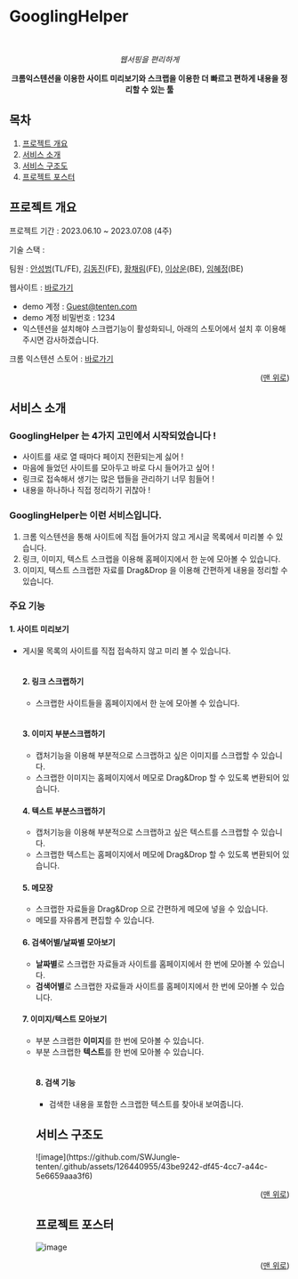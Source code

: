 # GooglingHelper 
<!--   추가해야하는 부분   -->
<!-- [![Hits](https://hits.seeyoufarm.com/api/count/incr/badge.svg?url=https%3A%2F%2Fgithub.com%2FSY-Highlighters%2FHighlighters%2Ftree%2Fdevelop&count_bg=%233DB4C8&title_bg=%23555555&icon=krita.svg&icon_color=%23E7E7E7&title=Highlighters&edge_flat=false)](https://hits.seeyoufarm.com) -->
<!--   추가해야하는 부분   -->
<a name="readme-top"></a>

<!-- PROJECT LOGO -->
<br />
<div align="center">
  <a href="https://googlinghelper.shop" target="_blank">
<!--   추가해야하는 부분   -->
<!--     <img src="https://img1.daumcdn.net/thumb/R1280x0/?scode=mtistory2&fname=https%3A%2F%2Fblog.kakaocdn.net%2Fdn%2F31yWM%2FbtrXCZpaP2S%2FyqPF5xC7b25iYzKE5KflE1%2Fimg.png" alt="Logo" width="" height=""> -->
  </a>

  <p align="center">
   <i>웹서핑을 편리하게</i>
  </p>
  <p align="center">
    <b> 크롬익스텐션을 이용한 사이트 미리보기와 스크랩을 이용한 더 빠르고 편하게 내용을 정리할 수 있는 툴</b>
  </p>
</div>

<!-- TABLE OF CONTENTS -->

## 목차

1. [프로젝트 개요](#GooglingHelper)
2. [서비스 소개](#Intro)
4. [서비스 구조도](#Arch)
5. [프로젝트 포스터](#Poster)

<!-- ABOUT THE PROJECT -->

<a name="GooglingHelper"> </a>

## 프로젝트 개요

프로젝트 기간 : 2023.06.10 ~ 2023.07.08 (4주)

기술 스택 :
<!--   추가해야하는 부분   -->
<!-- | 분류                      | 기술                                                                                                                                                                                                                                                                                                                                                                                                                                           |
| ------------------------- | ---------------------------------------------------------------------------------------------------------------------------------------------------------------------------------------------------------------------------------------------------------------------------------------------------------------------------------------------------------------------------------------------------------------------------------------------- |
| **Frontend**              | <img src="https://img.shields.io/badge/react-61DAFB?style=for-the-badge&logo=react&logoColor=black"> <img src="https://img.shields.io/badge/react--query-FF4154?style=for-the-badge&logo=reactquery&logoColor=white"> <img src="https://img.shields.io/badge/recoil-362d59?style=for-the-badge&logo=recoil&logoColor=white"> <img src="https://img.shields.io/badge/tailwindcss-38B2AC?style=for-the-badge&logo=tailwind-css&logoColor=white"> |
| **Extension**             | <img src="https://img.shields.io/badge/Extension Manifest v3-4285F4?style=for-the-badge&logo=googlechrome&logoColor=white"> <img src="https://img.shields.io/badge/react-61DAFB?style=for-the-badge&logo=react&logoColor=black"> <img src="https://img.shields.io/badge/recoil-362d59?style=for-the-badge&logo=recoil&logoColor=white">                                                                                                        |
| **Backend**               | <img src="https://img.shields.io/badge/nestjs-E0234E?style=for-the-badge&logo=nestjs&logoColor=white">                                                                                                                                                                                                                                                                                                                                         |
| **Database**              | <img src="https://img.shields.io/badge/mysql-4479A1?style=for-the-badge&logo=mysql&logoColor=white"> <img src="https://img.shields.io/badge/elasticsearch-005571?style=for-the-badge&logo=elasticsearch&logoColor=white"> <img src="https://img.shields.io/badge/redis-DC382D?style=for-the-badge&logo=redis&logoColor=white">                                                                                                                 |
| **Infrastructure/DevOps** | <img src="https://img.shields.io/badge/docker-2496ED?style=for-the-badge&logo=docker&logoColor=white"> <img src="https://img.shields.io/badge/Nginx-009639?style=for-the-badge&logo=nginx&logoColor=white"> <img src="https://img.shields.io/badge/aws_lambda-FF9900?style=for-the-badge&logo=amazonaws&logoColor=white"> <img src="https://img.shields.io/badge/aws_s3-569A31?style=for-the-badge&logo=amazonaws&logoColor=white">            | -->
<!--   추가해야하는 부분   -->
팀원 : [안성범](https://github.com/SungBeum)(TL/FE), [김동진](https://github.com/terrydkim)(FE), [황채림](https://github.com/cofla159)(FE), [이상운](https://github.com/Sangun-Lee-6)(BE), [임혜정](https://github.com/HJUNG118)(BE)
<!--   추가해야하는 부분   -->
<!-- 서비스 사용 설명서 : [바로가기](https://www.notion.so/yeriiin/Highlighters-b7074bda3ec542e7bd4002babca6e5fc) -->
<!--   추가해야하는 부분   -->
웹사이트 : [바로가기](https://googlinghelper.shop)

- demo 계정 : Guest@tenten.com
- demo 계정 비밀번호 : 1234
- 익스텐션을 설치해야 스크랩기능이 활성화되니, 아래의 스토어에서 설치 후 이용해주시면 감사하겠습니다.

크롬 익스텐션 스토어 : [바로가기](https://chrome.google.com/webstore/detail/googling-helper/hacpklepjhoahlhcipjkocfbdmoefbhl?hl=ko)
<!--   추가해야하는 부분   -->
<!--
시연 영상 : [바로가기](https://www.youtube.com/watch?v=1hC4BrA4MJI)

현장 발표영상 : [바로가기](https://youtu.be/n9EOK_6DOe0)
-->
<!--   추가해야하는 부분   -->
<p align="right">(<a href="#readme-top">맨 위로</a>)</p>

<a name="Intro"> </a>

## 서비스 소개

 <h3 align="left">GooglingHelper 는 4가지 고민에서 시작되었습니다 !</h3>
 
- 사이트를 새로 열 때마다 페이지 전환되는게 싫어 !
- 마음에 들었던 사이트를 모아두고 바로 다시 들어가고 싶어 ! 
- 링크로 접속해서 생기는 많은 탭들을 관리하기 너무 힘들어 !
- 내용을 하나하나 직접 정리하기 귀찮아 !

 <h3 align="left">GooglingHelper는 이런 서비스입니다.</h3>
 
1. 크롬 익스텐션을 통해 사이트에 직접 들어가지 않고 게시글 목록에서 미리볼 수 있습니다. 
2. 링크, 이미지, 텍스트 스크랩을 이용해 홈페이지에서 한 눈에 모아볼 수 있습니다.
3. 이미지, 텍스트 스크랩한 자료를 Drag&Drop 을 이용해 간편하게 내용을 정리할 수 있습니다.

 <h3 align="left">주요 기능</h3>
 
#### 1. 사이트 미리보기

- 게시물 목록의 사이트를 직접 접속하지 않고 미리 볼 수 있습니다.
   <table border="0" >
    <tr>
    <!--   추가해야하는 부분   -->
<!--         <td><img width="400" height="200" src="https://user-images.githubusercontent.com/101175828/216561610-7b3c0b07-2924-4414-be78-281ea964e699.gif"> </img></td>
        <td><img width="400" height="200" src="https://user-images.githubusercontent.com/101175828/216561650-8a524521-d6d2-46fd-91af-0f1cedb5fa21.gif"></img></td> -->
   </tr>

  </table>

#### 2. 링크 스크랩하기

- 스크랩한 사이트들을 홈페이지에서 한 눈에 모아볼 수 있습니다.
<!--   추가해야하는 부분   -->
  <!-- <div>
    <img width="300" height="160"  src="https://user-images.githubusercontent.com/101175828/216537143-2f7bcd1f-9d30-42f8-86de-10587673a030.gif"></img>
    <img width="300" height="160" src="https://user-images.githubusercontent.com/101175828/216537281-4498ad2d-a8c5-44fa-9c54-e0ab51c337cb.gif"> </img>
  </div> -->
   <table border="0" >
    <tr>
<!--         <td>    <img src="https://user-images.githubusercontent.com/101175828/216537143-2f7bcd1f-9d30-42f8-86de-10587673a030.gif"></img></td>
        <td>    <img src="https://user-images.githubusercontent.com/101175828/216537281-4498ad2d-a8c5-44fa-9c54-e0ab51c337cb.gif"> </img></td> -->
   </tr>

  </table>

#### 3. 이미지 부분스크랩하기

- 캡처기능을 이용해 부분적으로 스크랩하고 싶은 이미지를 스크랩할 수 있습니다.
- 스크랩한 이미지는 홈페이지에서 메모로 Drag&Drop 할 수 있도록 변환되어 있습니다.
  <div>
  <!--   추가해야하는 부분   -->
<!--     <img width="400" height="230" src="https://user-images.githubusercontent.com/101175828/216539463-35aa8836-9b30-41c0-aeac-ef03335c031e.gif"> </img>
    <img width="300" height="230" src="https://user-images.githubusercontent.com/101175828/216539648-c765fe17-f104-4500-96ab-0a074e0e70d2.gif"> </img> -->
  </div>

#### 4. 텍스트 부분스크랩하기

- 캡처기능을 이용해 부분적으로 스크랩하고 싶은 텍스트를 스크랩할 수 있습니다.
- 스크랩한 텍스트는 홈페이지에서 메모에 Drag&Drop 할 수 있도록 변환되어 있습니다.
  <div>
  <!--   추가해야하는 부분   -->
<!--     <img  src="https://user-images.githubusercontent.com/101175828/216539214-8ee34979-d587-49df-a343-38fcc02f5be5.gif"> </img> -->
  </div>
  
#### 5. 메모장

- 스크랩한 자료들을 Drag&Drop 으로 간편하게 메모에 넣을 수 있습니다.
- 메모를 자유롭게 편집할 수 있습니다.
   <div>
   <!--   추가해야하는 부분   -->
<!--     <img width="400" height="400" src="https://user-images.githubusercontent.com/101175828/216554060-f565c9d9-2904-4ed3-890b-ce310bee307f.gif"> </img> -->
  </div>

#### 6. 검색어별/날짜별 모아보기

- **날짜별**로 스크랩한 자료들과 사이트를 홈페이지에서 한 번에 모아볼 수 있습니다.
- **검색어별**로 스크랩한 자료들과 사이트를 홈페이지에서 한 번에 모아볼 수 있습니다.
   <div>
   <!--   추가해야하는 부분   -->
<!--     <img width="400" height="230" src="https://user-images.githubusercontent.com/101175828/216561358-16fb58e4-8401-406f-bdb4-5a42b8dc047b.gif"> </img> -->
  </div>

#### 7. 이미지/텍스트 모아보기

- 부분 스크랩한 **이미지**를 한 번에 모아볼 수 있습니다.
- 부분 스크랩한 **텍스트**를 한 번에 모아볼 수 있습니다.
    <table border="0" >
    <tr>
    <!--   추가해야하는 부분   -->
<!--         <td>    <img src="https://user-images.githubusercontent.com/101175828/216554937-47c37f6d-5eb7-4285-86f4-ab150506d98b.png"></img></td>
        <td>    <img src="https://user-images.githubusercontent.com/101175828/216554961-c3c90f2b-6a71-4265-8bb3-d9c8cf8022ed.png"> </img></td>
        <td>    <img src="https://user-images.githubusercontent.com/101175828/216554978-c0545a1f-4705-44f1-bc2e-5c2403cc9777.png"> </img></td> -->
   </tr>

  </table>

#### 8. 검색 기능

- 검색한 내용을 포함한 스크랩한 텍스트를 찾아내 보여줍니다.
  <div>
  <!--   추가해야하는 부분   -->
<!--     <img src="https://user-images.githubusercontent.com/101175828/216539091-6fe20844-8241-49ef-9c0d-764449dbca8c.gif"> </img> -->
  </div>

<!-- 아키텍처 -->

<a name="Arch"></a>

## 서비스 구조도
<div>
  ![image](https://github.com/SWJungle-tenten/.github/assets/126440955/43be9242-df45-4cc7-a44c-5e6659aaa3f6)
</div>
<p align="right">(<a href="#readme-top">맨 위로</a>)</p>

<!-- 포스터 -->

<a name="Poster"> </a>

## 프로젝트 포스터
![image](https://github.com/SWJungle-tenten/.github/assets/126440955/c6fca7e9-c906-4e76-a4b7-9ddef33098bb)

<p align="right">(<a href="#readme-top">맨 위로</a>)</p>

<!-- MARKDOWN LINKS & IMAGES -->
<!-- https://www.markdownguide.org/basic-syntax/#reference-style-links -->

[contributors-shield]: https://img.shields.io/github/contributors/othneildrew/Best-README-Template.svg?style=for-the-badge
[contributors-url]: https://github.com/othneildrew/Best-README-Template/graphs/contributors
[forks-shield]: https://img.shields.io/github/forks/othneildrew/Best-README-Template.svg?style=for-the-badge
[forks-url]: https://github.com/othneildrew/Best-README-Template/network/members
[stars-shield]: https://img.shields.io/github/stars/othneildrew/Best-README-Template.svg?style=for-the-badge
[stars-url]: https://github.com/othneildrew/Best-README-Template/stargazers
[issues-shield]: https://img.shields.io/github/issues/othneildrew/Best-README-Template.svg?style=for-the-badge
[issues-url]: https://github.com/SY-Highlighters/Highlighters/issues
[product-screenshot]: images/screenshot.png
[next.js]: https://img.shields.io/badge/next.js-000000?style=for-the-badge&logo=nextdotjs&logoColor=white
[next-url]: https://nextjs.org/
[react.js]: https://img.shields.io/badge/React-20232A?style=for-the-badge&logo=react&logoColor=61DAFB
[react-url]: https://reactjs.org/
[vue.js]: https://img.shields.io/badge/Vue.js-35495E?style=for-the-badge&logo=vuedotjs&logoColor=4FC08D
[vue-url]: https://vuejs.org/
[angular.io]: https://img.shields.io/badge/Angular-DD0031?style=for-the-badge&logo=angular&logoColor=white
[angular-url]: https://angular.io/
[svelte.dev]: https://img.shields.io/badge/Svelte-4A4A55?style=for-the-badge&logo=svelte&logoColor=FF3E00
[svelte-url]: https://svelte.dev/
[laravel.com]: https://img.shields.io/badge/Laravel-FF2D20?style=for-the-badge&logo=laravel&logoColor=white
[laravel-url]: https://laravel.com
[bootstrap.com]: https://img.shields.io/badge/Bootstrap-563D7C?style=for-the-badge&logo=bootstrap&logoColor=white
[bootstrap-url]: https://getbootstrap.com
[jquery.com]: https://img.shields.io/badge/jQuery-0769AD?style=for-the-badge&logo=jquery&logoColor=white
[jquery-url]: https://jquery.com

